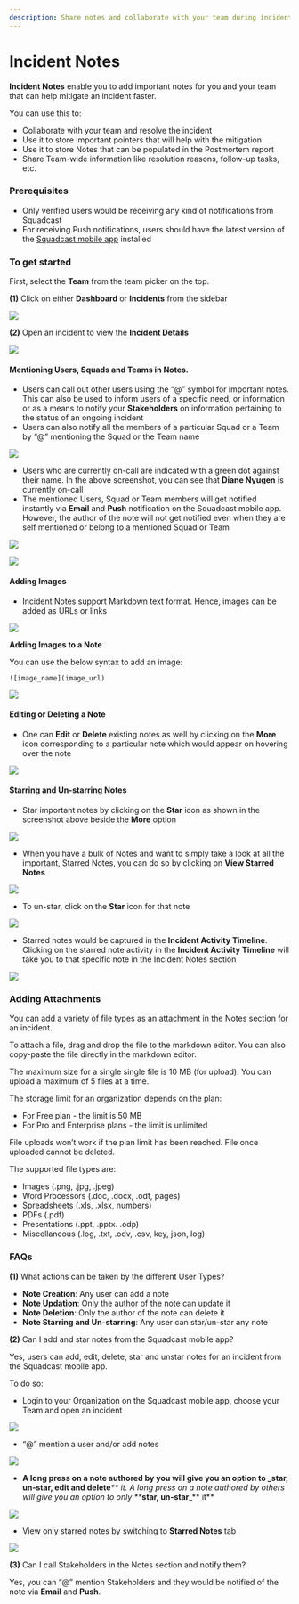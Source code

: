 ```yaml
---
description: Share notes and collaborate with your team during incident resolution
---
```


# Incident Notes

**Incident Notes** enable you to add important notes for you and your team that can help mitigate an incident faster.

You can use this to:

* Collaborate with your team and resolve the incident
* Use it to store important pointers that will help with the mitigation
* Use it to store Notes that can be populated in the Postmortem report
* Share Team-wide information like resolution reasons, follow-up tasks, etc.

### Prerequisites <a href="#prerequisites" id="prerequisites"></a>

* Only verified users would be receiving any kind of notifications from Squadcast
* For receiving Push notifications, users should have the latest version of the [Squadcast mobile app](../mobile-app/using-the-mobile-app.md) installed

### To get started <a href="#to-get-started" id="to-get-started"></a>

First, select the **Team** from the team picker on the top.

**(1)** Click on either **Dashboard** or **Incidents** from the sidebar

![](../.gitbook/assets/incident\_1.png)

**(2)** Open an incident to view the **Incident Details**

![](../.gitbook/assets/incident\_notes\_1\_1.png)

#### Mentioning Users, Squads and Teams in Notes. <a href="#mentioning-users-squads-and-teams-in-notes" id="mentioning-users-squads-and-teams-in-notes"></a>

* Users can call out other users using the “@” symbol for important notes. This can also be used to inform users of a specific need, or information or as a means to notify your **Stakeholders** on information pertaining to the status of an ongoing incident
* Users can also notify all the members of a particular Squad or a Team by “@” mentioning the Squad or the Team name

![](../.gitbook/assets/incident\_notes\_2.png)

* Users who are currently on-call are indicated with a green dot against their name. In the above screenshot, you can see that **Diane Nyugen** is currently on-call
* The mentioned Users, Squad or Team members will get notified instantly via **Email** and **Push** notification on the Squadcast mobile app. However, the author of the note will not get notified even when they are self mentioned or belong to a mentioned Squad or Team

![](../.gitbook/assets/incident\_notes\_3.png)

![](../.gitbook/assets/incident\_notes\_4.png)

#### Adding Images <a href="#adding-images" id="adding-images"></a>

* Incident Notes support Markdown text format. Hence, images can be added as URLs or links

![](../.gitbook/assets/incident\_notes4\_1.png)

**Adding Images to a Note**

You can use the below syntax to add an image:

```
![image_name](image_url)
```

![](../.gitbook/assets/incident\_notes\_6.png)

#### Editing or Deleting a Note <a href="#editing-or-deleting-a-note" id="editing-or-deleting-a-note"></a>

* One can **Edit** or **Delete** existing notes as well by clicking on the **More** icon corresponding to a particular note which would appear on hovering over the note

![](../.gitbook/assets/incident\_notes\_7.png)

#### Starring and Un-starring Notes <a href="#starring-and-un-starring-notes" id="starring-and-un-starring-notes"></a>

* Star important notes by clicking on the **Star** icon as shown in the screenshot above beside the **More** option

![](../.gitbook/assets/incident\_notes\_8.png)

* When you have a bulk of Notes and want to simply take a look at all the important, Starred Notes, you can do so by clicking on **View Starred Notes**

![](../.gitbook/assets/incident\_notes\_9.png)

* To un-star, click on the **Star** icon for that note

![](../.gitbook/assets/incident\_notes\_10.png)

* Starred notes would be captured in the **Incident Activity Timeline**. Clicking on the starred note activity in the **Incident Activity Timeline** will take you to that specific note in the Incident Notes section

![](../.gitbook/assets/incident\_notes10\_1.png)

### Adding Attachments <a href="#adding-attachments" id="adding-attachments"></a>

You can add a variety of file types as an attachment in the Notes section for an incident.

To attach a file, drag and drop the file to the markdown editor. You can also copy-paste the file directly in the markdown editor.

The maximum size for a single single file is 10 MB (for upload). You can upload a maximum of 5 files at a time.

The storage limit for an organization depends on the plan:

* For Free plan - the limit is 50 MB
* For Pro and Enterprise plans - the limit is unlimited

File uploads won’t work if the plan limit has been reached. File once uploaded cannot be deleted.

The supported file types are:

* Images (.png, .jpg, .jpeg)
* Word Processors (.doc, .docx, .odt, pages)
* Spreadsheets (.xls, .xlsx, numbers)
* PDFs (.pdf)
* Presentations (.ppt, .pptx. .odp)
* Miscellaneous (.log, .txt, .odv, .csv, key, json, log)

### FAQs <a href="#faqs" id="faqs"></a>

**(1)** What actions can be taken by the different User Types?

* **Note Creation**: Any user can add a note
* **Note Updation**: Only the author of the note can update it
* **Note Deletion**: Only the author of the note can delete it
* **Note Starring and Un-starring**: Any user can star/un-star any note

**(2)** Can I add and star notes from the Squadcast mobile app?

Yes, users can add, edit, delete, star and unstar notes for an incident from the Squadcast mobile app.

To do so:

* Login to your Organization on the Squadcast mobile app, choose your Team and open an incident

![](../.gitbook/assets/incident\_notes\_11.png)

* “@” mention a user and/or add notes

![](../.gitbook/assets/incident\_notes\_12.png)

* **A long press on a note authored by you will give you an option to \_star, un-star, edit and delete**_\*\* it. A long press on a note authored by others will give you an option to only \*\*_**star, un-star**\_\*\* it\*\*

![](../.gitbook/assets/incident\_notes\_13.png)

* View only starred notes by switching to **Starred Notes** tab

![](../.gitbook/assets/incident\_notes\_14.png)

**(3)** Can I call Stakeholders in the Notes section and notify them?

Yes, you can “@” mention Stakeholders and they would be notified of the note via **Email** and **Push**.
